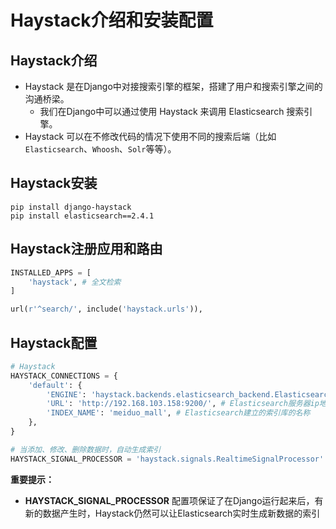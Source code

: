 # Haystack介绍和安装配置

## **Haystack介绍**

- Haystack 是在Django中对接搜索引擎的框架，搭建了用户和搜索引擎之间的沟通桥梁。
  - 我们在Django中可以通过使用 Haystack 来调用 Elasticsearch 搜索引擎。
- Haystack 可以在不修改代码的情况下使用不同的搜索后端（比如 `Elasticsearch`、`Whoosh`、`Solr`等等）。

## **Haystack安装**

```shell
pip install django-haystack
pip install elasticsearch==2.4.1
```

## **Haystack注册应用和路由**

```python
INSTALLED_APPS = [
    'haystack', # 全文检索
]
```

```python
url(r'^search/', include('haystack.urls')),
```

## **Haystack配置**

```python
# Haystack
HAYSTACK_CONNECTIONS = {
    'default': {
        'ENGINE': 'haystack.backends.elasticsearch_backend.ElasticsearchSearchEngine',
        'URL': 'http://192.168.103.158:9200/', # Elasticsearch服务器ip地址，端口号固定为9200
        'INDEX_NAME': 'meiduo_mall', # Elasticsearch建立的索引库的名称
    },
}

# 当添加、修改、删除数据时，自动生成索引
HAYSTACK_SIGNAL_PROCESSOR = 'haystack.signals.RealtimeSignalProcessor'
```

**重要提示：**

- **HAYSTACK_SIGNAL_PROCESSOR** 配置项保证了在Django运行起来后，有新的数据产生时，Haystack仍然可以让Elasticsearch实时生成新数据的索引